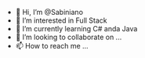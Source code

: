 - 👋 Hi, I’m @Sabiniano
- 👀 I’m interested in Full Stack
- 🌱 I’m currently learning C# anda Java
- 💞️ I’m looking to collaborate on ...
- 📫 How to reach me ...

<!---
Sabiniano/Sabiniano is a ✨ special ✨ repository because its `README.md` (this file) appears on your GitHub profile.
You can click the Preview link to take a look at your changes.
--->
